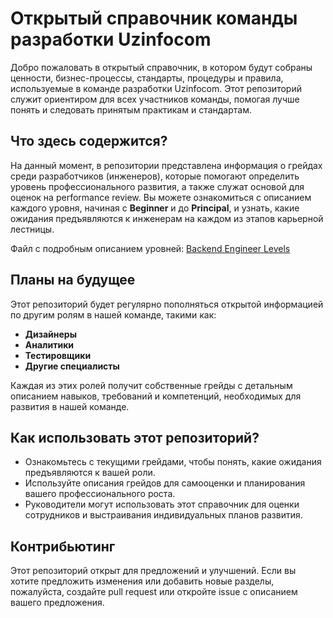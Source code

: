 # Открытый справочник команды разработки Uzinfocom

Добро пожаловать в открытый справочник, в котором будут собраны ценности, бизнес-процессы, стандарты, процедуры и правила, используемые в команде разработки Uzinfocom. Этот репозиторий служит ориентиром для всех участников команды, помогая лучше понять и следовать принятым практикам и стандартам.

## Что здесь содержится?

На данный момент, в репозитории представлена информация о грейдах среди разработчиков (инженеров), которые помогают определить уровень профессионального развития, а также служат основой для оценок на performance review. Вы можете ознакомиться с описанием каждого уровня, начиная с **Beginner** и до **Principal**, и узнать, какие ожидания предъявляются к инженерам на каждом из этапов карьерной лестницы.

Файл с подробным описанием уровней: [Backend Engineer Levels](./levels/backend-engineer.md)

## Планы на будущее

Этот репозиторий будет регулярно пополняться открытой информацией по другим ролям в нашей команде, такими как:

- **Дизайнеры**
- **Аналитики**
- **Тестировщики**
- **Другие специалисты**

Каждая из этих ролей получит собственные грейды с детальным описанием навыков, требований и компетенций, необходимых для развития в нашей команде.

## Как использовать этот репозиторий?

- Ознакомьтесь с текущими грейдами, чтобы понять, какие ожидания предъявляются к вашей роли.
- Используйте описания грейдов для самооценки и планирования вашего профессионального роста.
- Руководители могут использовать этот справочник для оценки сотрудников и выстраивания индивидуальных планов развития.

## Контрибьютинг

Этот репозиторий открыт для предложений и улучшений. Если вы хотите предложить изменения или добавить новые разделы, пожалуйста, создайте pull request или откройте issue с описанием вашего предложения.
